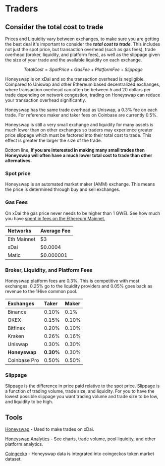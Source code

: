 # Traders

## Consider the total cost to trade 

Prices and Liquidity vary between exchanges, to make sure you are getting the best deal it's important to consider the _**total cost to trade**_. This includes not just the spot price, but transaction overhead \(such as gas fees\), trade overhead \(broker, liquidity, and platform fees\), as well as the slippage given the size of your trade and the available liquidity on each exchange. 

$$
Total Cost = Spot Price + Gas Fee + Platform Fee + Slippage
$$

Honeyswap is on xDai and so the transaction overhead is negligible. Compared to Uniswap and other Ethereum based decentralized exchanges, where transaction overhead can often be between 5 and 20 dollars per trade depending on network congestion, trading on Honeyswap can reduce your transaction overhead significantly. 

Honeyswap has the same trade overhead as Uniswap, a 0.3% fee on each trade. For reference maker and taker fees on Coinbase are currently 0.5%. 

Honeyswap is still a very small exchange and liquidity for many assets is much lower than on other exchanges so traders may experience greater price slippage which must be factored into their total cost to trade. This effect is greater the larger the size of the trade.  

Bottom line, **If you are interested in making many small trades then Honeyswap will often have a much lower total cost to trade than other alternatives.** 

### Spot price

Honeyswap is an automated market maker \(AMM\) exchange. This means the price is determined through buy and sell exchanges. 

### Gas Fees

On xDai the gas price never needs to be higher than 1 GWEI. See how much you have [spent in fees on the Ethereum Mainnet.](https://fees.wtf/) 

| Networks | Average Fee |
| :--- | :--- |
| Eth Mainnet | $3 |
| xDai | $0.0004 |
| Matic | $0.000001 |

### Broker, Liquidity, and Platform Fees

Honeyswap platform fees are 0.3%. This is competitive with most exchanges. 0.25% go to the liquidity providers and 0.05% goes back as revenue to the 1Hive common pool.

| Exchanges | Taker | Maker |
| :--- | :--- | :--- |
| Binance | 0.10% | 0.1% |
| OKEX | 0.15% | 0.10% |
| Bitfinex | 0.20% | 0.10% |
| Kraken | 0.26% | 0.16% |
| Uniswap | 0.30% | 0.30% |
| **Honeyswap** | **0.30%** | 0.30% |
| Coinbase Pro | 0.50% | 0.50% |

### Slippage

Slippage is the difference in price paid relative to the spot price. Slippage is a function of trading volume, trade size, and liquidity. For you to have the lowest possible slippage you want trading volume and trade size to be low, and liquidity to be high.

## Tools

[Honeyswap](https://honeyswap.org/#/swap) - Used to make trades on xDai.

[Honeyswap Analytics](https://info.honeyswap.org) - See charts, trade volume, pool liquidity, and other platform analytics. 

[Coingecko](https://www.coingecko.com/en) - Honeyswap data is integrated into coingeckos token market dataset.  

